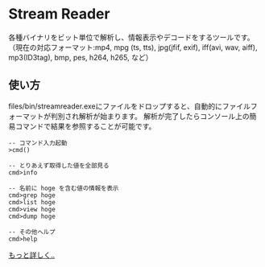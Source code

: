 # Stream Reader

各種バイナリをビット単位で解析し、情報表示やデコードをするツールです。
（現在の対応フォーマット:mp4, mpg (ts, tts), jpg(jfif, exif), iff(avi, wav, aiff), mp3(ID3tag), bmp, pes, h264, h265, など）

## 使い方

files/bin/streamreader.exeにファイルをドロップすると、自動的にファイルフォーマットが判別され解析が始まります。
解析が完了したらコンソール上の簡易コマンドで結果を参照することが可能です。
```
-- コマンド入力起動
>cmd()

-- とりあえず取得した値を全部見る
cmd>info

-- 名前に hoge を含む値の情報を表示
cmd>grep hoge
cmd>list hoge
cmd>view hoge
cmd>dump hoge

-- その他ヘルプ
cmd>help
```
[もっと詳しく..](https://github.com/rflab/stream_reader/blob/master/README_detail.md)
